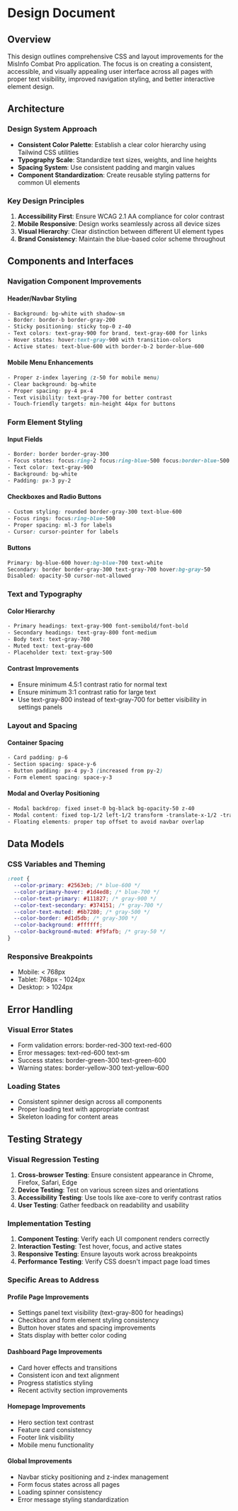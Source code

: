 # Design Document

## Overview

This design outlines comprehensive CSS and layout improvements for the MisInfo Combat Pro application. The focus is on creating a consistent, accessible, and visually appealing user interface across all pages with proper text visibility, improved navigation styling, and better interactive element design.

## Architecture

### Design System Approach
- **Consistent Color Palette**: Establish a clear color hierarchy using Tailwind CSS utilities
- **Typography Scale**: Standardize text sizes, weights, and line heights
- **Spacing System**: Use consistent padding and margin values
- **Component Standardization**: Create reusable styling patterns for common UI elements

### Key Design Principles
1. **Accessibility First**: Ensure WCAG 2.1 AA compliance for color contrast
2. **Mobile Responsive**: Design works seamlessly across all device sizes
3. **Visual Hierarchy**: Clear distinction between different UI element types
4. **Brand Consistency**: Maintain the blue-based color scheme throughout

## Components and Interfaces

### Navigation Component Improvements

#### Header/Navbar Styling
```css
- Background: bg-white with shadow-sm
- Border: border-b border-gray-200
- Sticky positioning: sticky top-0 z-40
- Text colors: text-gray-900 for brand, text-gray-600 for links
- Hover states: hover:text-gray-900 with transition-colors
- Active states: text-blue-600 with border-b-2 border-blue-600
```

#### Mobile Menu Enhancements
```css
- Proper z-index layering (z-50 for mobile menu)
- Clear background: bg-white
- Proper spacing: py-4 px-4
- Text visibility: text-gray-700 for better contrast
- Touch-friendly targets: min-height 44px for buttons
```

### Form Element Styling

#### Input Fields
```css
- Border: border border-gray-300
- Focus states: focus:ring-2 focus:ring-blue-500 focus:border-blue-500
- Text color: text-gray-900
- Background: bg-white
- Padding: px-3 py-2
```

#### Checkboxes and Radio Buttons
```css
- Custom styling: rounded border-gray-300 text-blue-600
- Focus rings: focus:ring-blue-500
- Proper spacing: ml-3 for labels
- Cursor: cursor-pointer for labels
```

#### Buttons
```css
Primary: bg-blue-600 hover:bg-blue-700 text-white
Secondary: border border-gray-300 text-gray-700 hover:bg-gray-50
Disabled: opacity-50 cursor-not-allowed
```

### Text and Typography

#### Color Hierarchy
```css
- Primary headings: text-gray-900 font-semibold/font-bold
- Secondary headings: text-gray-800 font-medium
- Body text: text-gray-700
- Muted text: text-gray-600
- Placeholder text: text-gray-500
```

#### Contrast Improvements
- Ensure minimum 4.5:1 contrast ratio for normal text
- Ensure minimum 3:1 contrast ratio for large text
- Use text-gray-800 instead of text-gray-700 for better visibility in settings panels

### Layout and Spacing

#### Container Spacing
```css
- Card padding: p-6
- Section spacing: space-y-6
- Button padding: px-4 py-3 (increased from py-2)
- Form element spacing: space-y-3
```

#### Modal and Overlay Positioning
```css
- Modal backdrop: fixed inset-0 bg-black bg-opacity-50 z-40
- Modal content: fixed top-1/2 left-1/2 transform -translate-x-1/2 -translate-y-1/2 z-50
- Floating elements: proper top offset to avoid navbar overlap
```

## Data Models

### CSS Variables and Theming
```css
:root {
  --color-primary: #2563eb; /* blue-600 */
  --color-primary-hover: #1d4ed8; /* blue-700 */
  --color-text-primary: #111827; /* gray-900 */
  --color-text-secondary: #374151; /* gray-700 */
  --color-text-muted: #6b7280; /* gray-500 */
  --color-border: #d1d5db; /* gray-300 */
  --color-background: #ffffff;
  --color-background-muted: #f9fafb; /* gray-50 */
}
```

### Responsive Breakpoints
- Mobile: < 768px
- Tablet: 768px - 1024px
- Desktop: > 1024px

## Error Handling

### Visual Error States
- Form validation errors: border-red-300 text-red-600
- Error messages: text-red-600 text-sm
- Success states: border-green-300 text-green-600
- Warning states: border-yellow-300 text-yellow-600

### Loading States
- Consistent spinner design across all components
- Proper loading text with appropriate contrast
- Skeleton loading for content areas

## Testing Strategy

### Visual Regression Testing
1. **Cross-browser Testing**: Ensure consistent appearance in Chrome, Firefox, Safari, Edge
2. **Device Testing**: Test on various screen sizes and orientations
3. **Accessibility Testing**: Use tools like axe-core to verify contrast ratios
4. **User Testing**: Gather feedback on readability and usability

### Implementation Testing
1. **Component Testing**: Verify each UI component renders correctly
2. **Interaction Testing**: Test hover, focus, and active states
3. **Responsive Testing**: Ensure layouts work across breakpoints
4. **Performance Testing**: Verify CSS doesn't impact page load times

### Specific Areas to Address

#### Profile Page Improvements
- Settings panel text visibility (text-gray-800 for headings)
- Checkbox and form element styling consistency
- Button hover states and spacing improvements
- Stats display with better color coding

#### Dashboard Page Improvements  
- Card hover effects and transitions
- Consistent icon and text alignment
- Progress statistics styling
- Recent activity section improvements

#### Homepage Improvements
- Hero section text contrast
- Feature card consistency
- Footer link visibility
- Mobile menu functionality

#### Global Improvements
- Navbar sticky positioning and z-index management
- Form focus states across all pages
- Loading spinner consistency
- Error message styling standardization